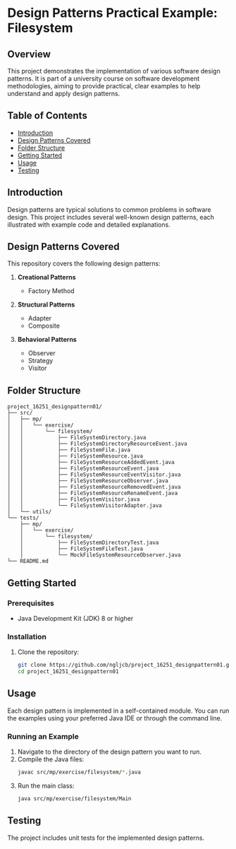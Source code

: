 # Design Patterns Practical Example: Filesystem

## Overview

This project demonstrates the implementation of various software design patterns. It is part of a university course on software development methodologies, aiming to provide practical, clear examples to help understand and apply design patterns.

## Table of Contents

- [Introduction](#introduction)
- [Design Patterns Covered](#design-patterns-covered)
- [Folder Structure](#folder-structure)
- [Getting Started](#getting-started)
- [Usage](#usage)
- [Testing](#testing)

## Introduction

Design patterns are typical solutions to common problems in software design. This project includes several well-known design patterns, each illustrated with example code and detailed explanations.

## Design Patterns Covered

This repository covers the following design patterns:

1. **Creational Patterns**
   - Factory Method

2. **Structural Patterns**
   - Adapter
   - Composite

3. **Behavioral Patterns**
   - Observer
   - Strategy
   - Visitor

## Folder Structure

```
project_16251_designpattern01/
├── src/
│   ├── mp/
│   │   └── exercise/
│   │       └── filesystem/
│   │           ├── FileSystemDirectory.java
│   │           ├── FileSystemDirectoryResourceEvent.java
│   │           ├── FileSystemFile.java
│   │           ├── FileSystemResource.java
│   │           ├── FileSystemResourceAddedEvent.java
│   │           ├── FileSystemResourceEvent.java
│   │           ├── FileSystemResourceEventVisitor.java
│   │           ├── FileSystemResourceObserver.java
│   │           ├── FileSystemResourceRemovedEvent.java
│   │           ├── FileSystemResourceRenameEvent.java
│   │           ├── FileSystemVisitor.java
│   │           └── FileSystemVisitorAdapter.java
│   └── utils/
└── tests/
    ├── mp/
    │   └── exercise/
    │       └── filesystem/
    │           ├── FileSystemDirectoryTest.java
    │           ├── FileSystemFileTest.java
    │           └── MockFileSystemResourceObserver.java
└── README.md
```

## Getting Started

### Prerequisites

- Java Development Kit (JDK) 8 or higher

### Installation

1. Clone the repository:
   ```bash
   git clone https://github.com/ngljcb/project_16251_designpattern01.git
   cd project_16251_designpattern01
   ```

## Usage

Each design pattern is implemented in a self-contained module. You can run the examples using your preferred Java IDE or through the command line.

### Running an Example

1. Navigate to the directory of the design pattern you want to run.
2. Compile the Java files:
   ```bash
   javac src/mp/exercise/filesystem/*.java
   ```
3. Run the main class:
   ```bash
   java src/mp/exercise/filesystem/Main
   ```

## Testing

The project includes unit tests for the implemented design patterns.
